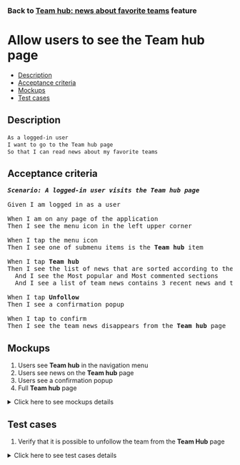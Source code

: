 ### Back to [Team hub: news about favorite teams](../../) feature

# Allow users to see the Team hub page

- [Description](#description)
- [Acceptance criteria](#acceptance-criteria)
- [Mockups](#mockups)
- [Test cases](#test-cases)

## Description

    As a logged-in user
    I want to go to the Team hub page
    So that I can read news about my favorite teams

## Acceptance criteria

<pre>
<b><i>Scenario: A logged-in user visits the Team hub page</i></b>

Given I am logged in as a user

When I am on any page of the application
Then I see the menu icon in the left upper corner

When I tap the menu icon
Then I see one of submenu items is the <b>Team hub</b> item

When I tap <b>Team hub</b>
Then I see the list of news that are sorted according to the teams I selected in the <b>Team hub</b> configuration page
  And I see the Most popular and Most commented sections
  And I see a list of team news contains 3 recent news and the <b>Unfollow</b> button

When I tap <b>Unfollow</b>
Then I see a confirmation popup

When I tap to confirm
Then I see the team news disappears from the <b>Team hub</b> page
</pre>

## Mockups

1. Users see <b>Team hub</b> in the navigation menu
2. Users see news on the <b>Team hub</b> page
3. Users see a confirmation popup
4. Full <b>Team hub</b> page

<details>
  <summary>Click here to see mockups details</summary>

**1. Users see Team hub in the navigation menu:**

![Users see Team hub in the navigation menu](/products/sports_hub_portal/mobile_application_features/team_hub/images/application_navigation_menu.png)

**2. Users see news on the Team hub page:**

![Users see news on the Team hub page](/products/sports_hub_portal/mobile_application_features/team_hub/images/application_team_hub_page.png)

**3. Users see a confirmation popup:**

![Users see a confirmation popup](/products/sports_hub_portal/mobile_application_features/team_hub/images/application_team_unfollow_confirmation.png)

**4. Full Team hub page:**

![Full Team hub page](/products/sports_hub_portal/mobile_application_features/team_hub/images/team_hub_full_page.png)

</details>

## Test cases

1. Verify that it is possible to unfollow the team from the <b>Team Hub</b> page

<details>
  <summary>Click here to see test cases details</summary>

### **#1. Verify that it is possible to unfollow the team from the Team Hub page**

|Preconditions|Steps|Expected result
--------------|-----|----------
|- There are some teams followed by the user</br>- The user is logged in</br>- User is on the <b>Team hub</b> page|1) Tap <b>Unfollow</b> for any team</br>2) Tap confirm|1) Confirmation popup arrears</br>2) The team news disappear from the page|

</details>
